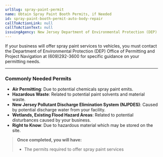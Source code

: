 ```yaml
---
urlSlug: spray-paint-permit
name: Obtain Spray Paint Booth Permits, if Needed
id: spray-paint-booth-permit-auto-body-repair
callToActionLink: null
callToActionText: null
issuingAgency: New Jersey Department of Environmental Protection (DEP)
---
```


If your business will offer spray paint services to vehicles, you must contact the Department of Environmental Protection (DEP) Office of Permitting and Project Navigation at (609)292-3600 for specific guidance on your permitting needs.

---
### Commonly Needed Permits 

* **Air Permitting**: Due to potential chemicals spray paint emits.
* **Hazardous Waste**: Related to potential paint solvents and material waste.
* **New Jersey Pollutant Discharge Elimination System (NJPDES)**: Caused by potential discharge water from your facility.
* **Wetlands, Existing Flood Hazard Areas**: Related to potential disturbances caused by your business.
* **Right to Know**: Due to hazardous material which may be stored on the site.

>**Once completed, you will have:**
>
>* The permits required to offer spray paint services